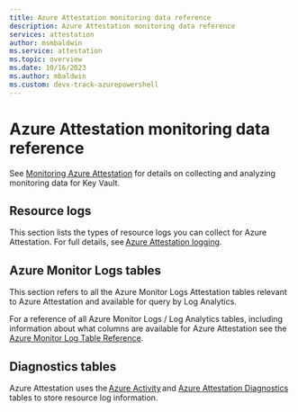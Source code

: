 ```yaml
---
title: Azure Attestation monitoring data reference
description: Azure Attestation monitoring data reference
services: attestation
author: msmbaldwin
ms.service: attestation
ms.topic: overview
ms.date: 10/16/2023
ms.author: mbaldwin 
ms.custom: devx-track-azurepowershell
---
```


# Azure Attestation monitoring data reference 

See [Monitoring Azure Attestation](monitor-logs.md) for details on collecting and analyzing monitoring data for Key Vault.

## Resource logs 

This section lists the types of resource logs you can collect for Azure Attestation. For full details, see [Azure Attestation logging](view-logs.md). 

## Azure Monitor Logs tables 

This section refers to all the Azure Monitor Logs Attestation tables relevant to Azure Attestation and available for query by Log Analytics. 

For a reference of all Azure Monitor Logs / Log Analytics tables, including information about what columns are available for Azure Attestation see the [Azure Monitor Log Table Reference](/azure/azure-monitor/reference/tables/tables-resourcetype). 

## Diagnostics tables 

Azure Attestation uses the [Azure Activity](/azure/azure-monitor/reference/tables/azureactivity) and [Azure Attestation Diagnostics](/azure/azure-monitor/reference/tables/azureattestationdiagnostics) tables to store resource log information.  

